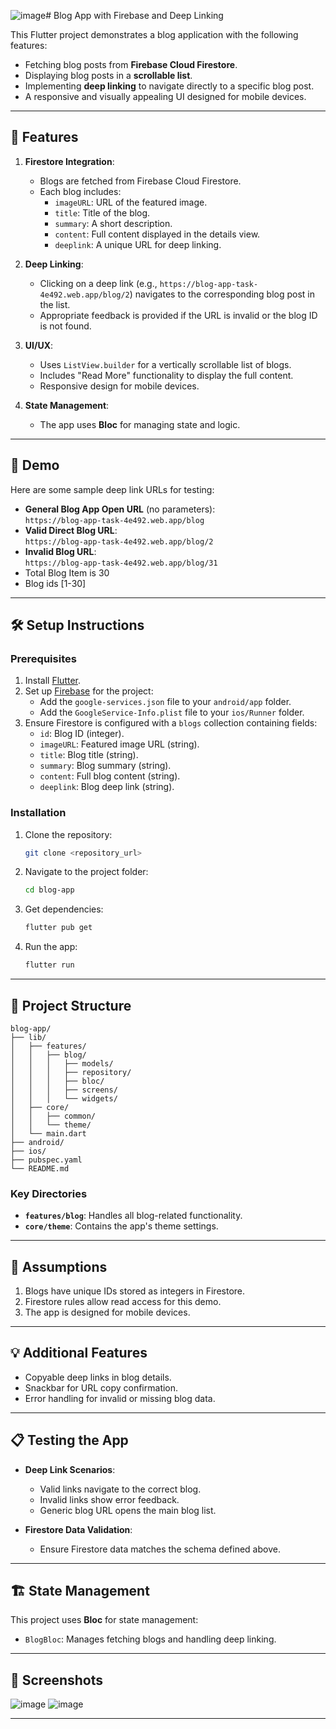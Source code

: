 ![image](https://github.com/user-attachments/assets/2a3263af-d6f7-452e-bbec-571b4d062669)# Blog App with Firebase and Deep Linking

This Flutter project demonstrates a blog application with the following features:
- Fetching blog posts from **Firebase Cloud Firestore**.
- Displaying blog posts in a **scrollable list**.
- Implementing **deep linking** to navigate directly to a specific blog post.
- A responsive and visually appealing UI designed for mobile devices.

---

## 🌟 Features
1. **Firestore Integration**:
   - Blogs are fetched from Firebase Cloud Firestore.
   - Each blog includes:
     - `imageURL`: URL of the featured image.
     - `title`: Title of the blog.
     - `summary`: A short description.
     - `content`: Full content displayed in the details view.
     - `deeplink`: A unique URL for deep linking.

2. **Deep Linking**:
   - Clicking on a deep link (e.g., `https://blog-app-task-4e492.web.app/blog/2`) navigates to the corresponding blog post in the list.
   - Appropriate feedback is provided if the URL is invalid or the blog ID is not found.

3. **UI/UX**:
   - Uses `ListView.builder` for a vertically scrollable list of blogs.
   - Includes "Read More" functionality to display the full content.
   - Responsive design for mobile devices.

4. **State Management**:
   - The app uses **Bloc** for managing state and logic.

---

## 🚀 Demo
Here are some sample deep link URLs for testing:
- **General Blog App Open URL** (no parameters):  
  `https://blog-app-task-4e492.web.app/blog`
- **Valid Direct Blog URL**:  
  `https://blog-app-task-4e492.web.app/blog/2`
- **Invalid Blog URL**:  
  `https://blog-app-task-4e492.web.app/blog/31`
- Total Blog Item is 30
- Blog ids [1-30]
---

## 🛠️ Setup Instructions

### Prerequisites
1. Install [Flutter](https://flutter.dev/docs/get-started/install).
2. Set up [Firebase](https://firebase.google.com/docs/flutter/setup) for the project:
   - Add the `google-services.json` file to your `android/app` folder.
   - Add the `GoogleService-Info.plist` file to your `ios/Runner` folder.
3. Ensure Firestore is configured with a `blogs` collection containing fields:
   - `id`: Blog ID (integer).
   - `imageURL`: Featured image URL (string).
   - `title`: Blog title (string).
   - `summary`: Blog summary (string).
   - `content`: Full blog content (string).
   - `deeplink`: Blog deep link (string).

### Installation
1. Clone the repository:
   ```bash
   git clone <repository_url>
   ```
2. Navigate to the project folder:
   ```bash
   cd blog-app
   ```
3. Get dependencies:
   ```bash
   flutter pub get
   ```
4. Run the app:
   ```bash
   flutter run
   ```

---

## 📂 Project Structure
```
blog-app/
├── lib/
│   ├── features/
│   │   ├── blog/
│   │   │   ├── models/
│   │   │   ├── repository/
│   │   │   ├── bloc/
│   │   │   ├── screens/
│   │   │   └── widgets/
│   ├── core/
│   │   ├── common/
│   │   └── theme/
│   └── main.dart
├── android/
├── ios/
├── pubspec.yaml
└── README.md
```

### Key Directories
- **`features/blog`**: Handles all blog-related functionality.
- **`core/theme`**: Contains the app's theme settings.

---

## 📑 Assumptions
1. Blogs have unique IDs stored as integers in Firestore.
2. Firestore rules allow read access for this demo.
3. The app is designed for mobile devices.

---

## 💡 Additional Features
- Copyable deep links in blog details.
- Snackbar for URL copy confirmation.
- Error handling for invalid or missing blog data.

---

## 📋 Testing the App
- **Deep Link Scenarios**:
  - Valid links navigate to the correct blog.
  - Invalid links show error feedback.
  - Generic blog URL opens the main blog list.

- **Firestore Data Validation**:
  - Ensure Firestore data matches the schema defined above.

---

## 🏗️ State Management
This project uses **Bloc** for state management:
- `BlogBloc`: Manages fetching blogs and handling deep linking.

---

## 📸 Screenshots
![image](https://github.com/user-attachments/assets/b04835f5-8ec9-4f68-9d70-0d8f00781143)
![image](https://github.com/user-attachments/assets/42f12246-270a-410d-ae18-d317358322f1)


--------------------------------------------------------------------------------------------------
